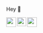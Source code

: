  

Hey 👋 <br/>
<!--I'm a student pursuing my bachelor's <br/>
Currently I have:
- [Contributing to Carbon design system](https://github.com/carbon-design-system/carbon/pulls?q=is%3Apr+is%3Aclosed+author%3Ak-rajat19) to create and maintain components in React while ensuring that components were  WCAG compilant and ensured all components. Also Improving Component's reliability by increasing overall test coverage using React testing library.
- Fixed bugs and added new features in facebook's [jest](https://github.com/jestjs/jest/pulls?q=is%3Apr+author%3Ak-rajat19+is%3Aclosed)
- Worked as a Front end enginner at [brandwick](https://web3.thebrandwick.com/),  where I have:
   - built end to end Front end Components in React Ecosystem
   - Used Rest API, Typescript, Vite, Next.js, jest -->


<a href="https://twitter.com/rd_rajatv">
  <img align="left" width="26px" src="https://cdn.jsdelivr.net/npm/simple-icons@v3/icons/twitter.svg" />
</a>
<a href="https://www.linkedin.com/in/rajat-verma-54a48b203/">
  <img align="left" width="24px" src="https://cdn.jsdelivr.net/npm/simple-icons@v3/icons/linkedin.svg"  />
</a>
<a href="mailto:rd.rajat23@gmail.com">
  <img align="left" width="26px" src="https://cdn.jsdelivr.net/npm/simple-icons@v3/icons/gmail.svg" />
</a>

